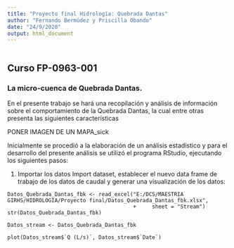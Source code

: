 ```yaml
---
title: "Proyecto final Hidrología: Quebrada Dantas"
author: "Fernando Bermúdez y Priscilla Obando"
date: "24/9/2020"
output: html_document
---
```


```{r}
```

## Curso FP-0963-001

### La micro-cuenca de Quebrada Dantas.

En el presente trabajo se hará una recopilación y análisis de información sobre el comportamiento de la Quebrada Dantas, la cual entre otras presenta las siguientes características

PONER IMAGEN DE UN MAPA_sick

Inicialmente se procedió a la elaboración de un análisis estadístico y para el desarrollo del presente análisis se utilizó el programa RStudio, ejecutando los siguientes pasos:
  
1) Importar los datos Import dataset, establecer el nuevo data frame de trabajo de los datos de caudal y generar una visualización de los datos:

```{r}
Datos_Quebrada_Dantas_fbk <- read_excel("E:/DCS/MAESTRIA GIRHS/HIDROLOGIA/Proyecto final/Datos_Quebrada_Dantas_fbk.xlsx", 
                                        +     sheet = "Stream")
str(Datos_Quebrada_Dantas_fbk)

Datos_stream <- Datos_Quebrada_Dantas_fbk

plot(Datos_stream$`Q (L/s)`, Datos_stream$`Date`)

```


